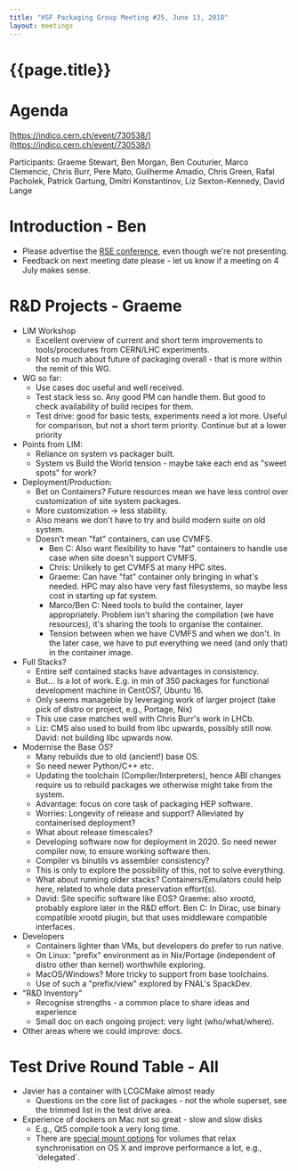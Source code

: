```yaml
---
title: "HSF Packaging Group Meeting #25, June 13, 2018"
layout: meetings
---
```


# {{page.title}}

# Agenda

[https://indico.cern.ch/event/730538/](https://indico.cern.ch/event/730538/)

Participants: Graeme Stewart, Ben Morgan, Ben Couturier, Marco Clemencic, Chris
Burr, Pere Mato, Guilherme Amadio, Chris Green, Rafal Pacholek, Patrick Gartung,
Dmitri Konstantinov, Liz Sexton-Kennedy, David Lange

# Introduction - Ben

- Please advertise the [RSE conference](http://rse.ac.uk/conf2018/), even though
  we're not presenting.
- Feedback on next meeting date please - let us know if a meeting on 4 July
  makes sense.

# R&D Projects - Graeme

- LIM Workshop
  - Excellent overview of current and short term improvements to
    tools/procedures from CERN/LHC experiments.
  - Not so much about future of packaging overall - that is more within the
    remit of this WG.
- WG so far:
  - Use cases doc useful and well received.
  - Test stack less so. Any good PM can handle them. But good to check
    availability of build recipes for them.
  - Test drive: good for basic tests, experiments need a lot more. Useful for
    comparison, but not a short term priority. Continue but at a lower priority
- Points from LIM:
  - Reliance on system vs packager built.
  - System vs Build the World tension - maybe take each end as "sweet spots" for
    work?
- Deployment/Production:
  - Bet on Containers? Future resources mean we have less control over
    customization of site system packages.
  - More customization -\> less stability.
  - Also means we don't have to try and build modern suite on old system.
  - Doesn't mean "fat" containers, can use CVMFS.
    - Ben C: Also want flexibility to have "fat" containers to handle use case
      when site doesn't support CVMFS.
    - Chris: Unlikely to get CVMFS at many HPC sites.
    - Graeme: Can have "fat" container only bringing in what's needed. HPC may
      also have very fast filesystems, so maybe less cost in starting up fat
      system.
    - Marco/Ben C: Need tools to build the container, layer appropriately.
      Problem isn't sharing the compilation (we have resources), it's sharing
      the tools to organise the container.
    - Tension between when we have CVMFS and when we don't. In the later case,
      we have to put everything we need (and only that) in the container image.
- Full Stacks?
  - Entire self contained stacks have advantages in consistency.
  - But... Is a lot of work. E.g. in min of 350 packages for functional
    development machine in CentOS7, Ubuntu 16.
  - Only seems manageble by leveraging work of larger project (take pick of
    distro or project, e.g., Portage, Nix)
  - This use case matches well with Chris Burr's work in LHCb.
  - Liz: CMS also used to build from libc upwards, possibly still now. David:
    not building libc upwards now.
- Modernise the Base OS?
  - Many rebuilds due to old (ancient!) base OS.
  - So need newer Python/C++ etc.
  - Updating the toolchain (Compiler/Interpreters), hence ABI changes require us
    to rebuild packages we otherwise might take from the system.
  - Advantage: focus on core task of packaging HEP software.
  - Worries: Longevity of release and support? Alleviated by containerised
    deployment?
  - What about release timescales?
  - Developing software now for deployment in 2020. So need newer compiler now,
    to ensure working software then.
  - Compiler vs binutils vs assembler consistency?
  - This is only to explore the possibility of this, not to solve everything.
  - What about running older stacks? Containers/Emulators could help here,
    related to whole data preservation effort(s).
  - David: Site specific software like EOS? Graeme: also xrootd, probably
    explore later in the R&D effort. Ben C: In Dirac, use binary compatible
    xrootd plugin, but that uses middleware compatible interfaces.
- Developers
  - Containers lighter than VMs, but developers do prefer to run native.
  - On Linux: "prefix" environment as in Nix/Portage (independent of distro
    other than kernel) worthwhile exploring.
  - MacOS/Windows? More tricky to support from base toolchains.
  - Use of such a "prefix/view" explored by FNAL's SpackDev.
- "R&D Inventory"
  - Recognise strengths - a common place to share ideas and experience
  - Small doc on each ongoing project: very light (who/what/where).
- Other areas where we could improve: docs.

# Test Drive Round Table - All

- Javier has a container with LCGCMake almost ready
  - Questions on the core list of packages - not the whole superset, see the
    trimmed list in the test drive area.
- Experience of dockers on Mac not so great - slow and slow disks
  - E.g., Qt5 compile took a very long time.
  - There are
    [special mount options](https://docs.docker.com/storage/bind-mounts) for
    volumes that relax synchronisation on OS X and improve performance a lot,
    e.g., \`delegated\`.
